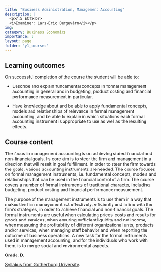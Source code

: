 ```yaml
---
title: "Business Administration, Management Accounting"
description: |
  <p>7.5 ECTS<br>
  <i>Examiner: Lars-Eric Bergevärn</i></p>
img:
category: Business Economics
importance: 1
layout: page
folder: "y1_courses"
---
```


## Learning outcomes

On successful completion of the course the student will be able to:

- Describe and explain fundamental concepts in formal management accounting in
  general and in budgeting, product costing and financial performance measurement
  in particular.

- Have knowledge about and be able to apply fundamental concepts, models and
  relationships of relevance in formal management accounting, and be able to
  explain in which situations each formal accounting instrument is appropriate to
  use as well as the resulting effects.

## Course content

The focus in management accounting is on achieving stated financial and non-financial
goals. Its core aim is to steer the firm and management in a direction that will result in
goal fulfillment. In order to steer the firm towards the goals, various accounting
instruments are needed. The course focuses on formal management instruments, i.e.
fundamental concepts, models and relationships that can be used in the financial control
of a firm. The course covers a number of formal instruments of traditional character,
including budgeting, product costing and financial performance measurement.

The purpose of the management instruments is to use them in a way that makes the firm
management act effectively, efficiently and in line with the firm’s strategies, in order to
achieve financial and non-financial goals. The formal instruments are useful when
calculating prices, costs and results for goods and services, when ensuring sufficient
liquidity and net income, when measuring the profitability of different organizational
units, products and/or services, when managing staff behavior and when reporting the
outcome of business operations. A new task for the formal instruments used in
management accounting, and for the individuals who work with them, is to merge social
and environmental aspects.

**Grade: D.**

[Syllabus from Gothenburg University](https://kursplaner.gu.se/pdf/kurs/en/FEK104.pdf).
